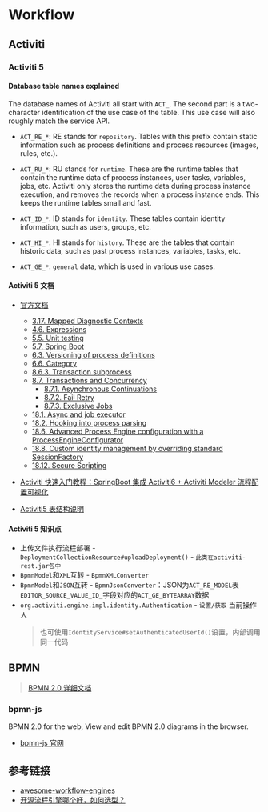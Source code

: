 # Workflow


## Activiti

### Activiti 5

#### Database table names explained

The database names of Activiti all start with `ACT_`. The second part is a two-character identification of the use case of the table. This use case will also roughly match the service API.

* `ACT_RE_*`: RE stands for `repository`. Tables with this prefix contain static information such as process definitions and process resources (images, rules, etc.).

* `ACT_RU_*`: RU stands for `runtime`. These are the runtime tables that contain the runtime data of process instances, user tasks, variables, jobs, etc. Activiti only stores the runtime data during process instance execution, and removes the records when a process instance ends. This keeps the runtime tables small and fast.

* `ACT_ID_*`: ID stands for `identity`. These tables contain identity information, such as users, groups, etc.

* `ACT_HI_*`: HI stands for `history`. These are the tables that contain historic data, such as past process instances, variables, tasks, etc.

* `ACT_GE_*`: `general` data, which is used in various use cases.

#### Activiti 5 文档

* [官方文档](https://www.activiti.org/5.x/userguide/)
  * [3.17. Mapped Diagnostic Contexts](https://www.activiti.org/5.x/userguide/#MDC)
  * [4.6. Expressions](https://www.activiti.org/5.x/userguide/#apiExpressions)
  * [5.5. Unit testing](https://www.activiti.org/5.x/userguide/#springUnitTest)
  * [5.7. Spring Boot](https://www.activiti.org/5.x/userguide/#springSpringBoot)
  * [6.3. Versioning of process definitions](https://www.activiti.org/5.x/userguide/#versioningOfProcessDefinitions)
  * [6.6. Category](https://www.activiti.org/5.x/userguide/#deploymentCategory)
  * [8.6.3. Transaction subprocess](https://www.activiti.org/5.x/userguide/#bpmnTransactionSubprocess)
  * [8.7. Transactions and Concurrency](https://www.activiti.org/5.x/userguide/#bpmnConcurrencyAndTransactions)
    * [8.7.1. Asynchronous Continuations](https://www.activiti.org/5.x/userguide/#asyncContinuations) 
    * [8.7.2. Fail Retry](https://www.activiti.org/5.x/userguide/#failRetry)
    * [8.7.3. Exclusive Jobs](https://www.activiti.org/5.x/userguide/#exclusiveJobs)
  * [18.1. Async and job executor](https://www.activiti.org/5.x/userguide/#advanced_parseHandlers)
  * [18.2. Hooking into process parsing](https://www.activiti.org/5.x/userguide/#_hooking_into_process_parsing)
  * [18.6. Advanced Process Engine configuration with a ProcessEngineConfigurator](https://www.activiti.org/5.x/userguide/#advanced.process.engine.configurators)
  * [18.8. Custom identity management by overriding standard SessionFactory](https://www.activiti.org/5.x/userguide/#advanced.custom.session.manager)
  * [18.12. Secure Scripting](https://www.activiti.org/5.x/userguide/#advancedSecureScripting)

* [Activiti 快速入门教程：SpringBoot 集成 Activiti6 + Activiti Modeler 流程配置可视化](https://blog.csdn.net/qq_37143673/article/details/102667824)

* [Activiti5 表结构说明](https://lucaslz.gitbooks.io/activiti-5-22/content/)


#### Activiti 5 知识点

* 上传文件执行流程部署 - `DeploymentCollectionResource#uploadDeployment()` - `此类在activiti-rest.jar包中`
* `BpmnModel`和`XML`互转 - `BpmnXMLConverter`
* `BpmnModel`和`JSON`互转 - `BpmnJsonConverter`：JSON为`ACT_RE_MODEL`表`EDITOR_SOURCE_VALUE_ID_`字段对应的`ACT_GE_BYTEARRAY`数据
* `org.activiti.engine.impl.identity.Authentication` - `设置/获取` 当前操作人 
  > 也可使用`IdentityService#setAuthenticatedUserId()`设置，内部调用同一代码


## BPMN

> [BPMN 2.0 详细文档](https://www.omg.org/spec/BPMN/2.0/PDF)

### bpmn-js

BPMN 2.0 for the web, View and edit BPMN 2.0 diagrams in the browser.

* [bpmn-js 官网](https://bpmn.io/)


## 参考链接

* [awesome-workflow-engines](https://github.com/meirwah/awesome-workflow-engines)
* [开源流程引擎哪个好，如何选型？](https://zhuanlan.zhihu.com/p/369761832)



